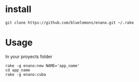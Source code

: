 # install

    git clone https://github.com/bluelemons/enano.git ~/.rake

# Usage

In your proyects folder

    rake -g enano:new NAME='app_name'
    cd app_name
    rake -g enano:cuba

